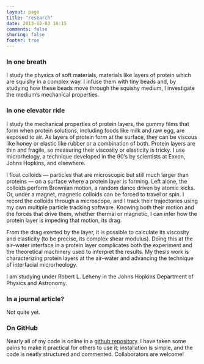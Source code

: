 ```yaml
---
layout: page
title: "research"
date: 2013-12-03 16:15
comments: false 
sharing: false 
footer: true
---
```

### In one breath

I study the physics of soft materials, materials like layers of protein which are squishy in a complex way. I infuse them with tiny beads and, by studying how these beads move through the squishy medium, I investigate the medium’s mechanical properties.

### In one elevator ride

I study the mechanical properties of protein layers, the gummy films that form when protein solutions, including foods like milk and raw egg, are exposed to air. As layers of protein form at the surface, they can be viscous like honey or elastic like rubber or a combination of both. Protein layers are thin and fragile, so measuring their viscosity or elasticity is tricky. I use microrhelogy, a technique developed in the 90′s by scientists at Exxon, Johns Hopkins, and elsewhere.

I float colloids — particles that are microscopic but still much larger than proteins — on a surface where a protein layer is forming. Left alone, the colloids perform Brownian motion, a random dance driven by atomic kicks. Or, under a magnet, magnetic colloids can be forced to travel or spin. I record the colloids through a microscope, and I track their trajectories using my own multiple particle tracking software. Knowing both their motion and the forces that drive them, whether thermal or magnetic, I can infer how the protein layer is impeding that motion, its drag.

From the drag exerted by the layer, it is possible to calculate its viscosity and elasticity (to be precise, its complex shear modulus). Doing this at the air–water interface in a protein layer complicates both the experiment and the theoretical machinery used to interpret the results. My thesis work is characterizing protein layers at the air–water and advancing the technique of interfacial microrheology.

I am studying under Robert L. Leheny in the Johns Hopkins Department of Physics and Astronomy.


### In a journal article? 

Not quite yet.

### On GitHub

Nearly all of my code is online in a [github repository](https://github.com/danielballan/mr). I have taken some pains to make it practical for others to use it; installation is simple, and the code is neatly structured and commented. Collaborators are welcome!
